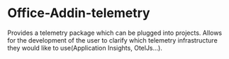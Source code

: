 # Office-Addin-telemetry
Provides a telemetry package which can be plugged into projects. Allows for the development of the user to clarify which telemetry infrastructure they would like to use(Application Insights, OtelJs...). 